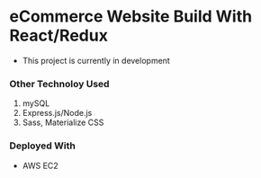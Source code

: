 # eCommerce Website Build With React/Redux
   * This project is currently in development
### Other Technoloy Used
1) mySQL
2) Express.js/Node.js
3) Sass, Materialize CSS
### Deployed With
 - AWS EC2